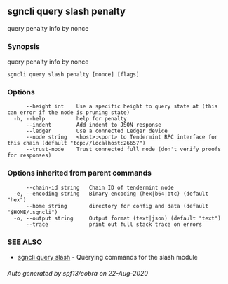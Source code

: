 ## sgncli query slash penalty

query penalty info by nonce

### Synopsis

query penalty info by nonce

```
sgncli query slash penalty [nonce] [flags]
```

### Options

```
      --height int    Use a specific height to query state at (this can error if the node is pruning state)
  -h, --help          help for penalty
      --indent        Add indent to JSON response
      --ledger        Use a connected Ledger device
      --node string   <host>:<port> to Tendermint RPC interface for this chain (default "tcp://localhost:26657")
      --trust-node    Trust connected full node (don't verify proofs for responses)
```

### Options inherited from parent commands

```
      --chain-id string   Chain ID of tendermint node
  -e, --encoding string   Binary encoding (hex|b64|btc) (default "hex")
      --home string       directory for config and data (default "$HOME/.sgncli")
  -o, --output string     Output format (text|json) (default "text")
      --trace             print out full stack trace on errors
```

### SEE ALSO

* [sgncli query slash](sgncli_query_slash.md)	 - Querying commands for the slash module

###### Auto generated by spf13/cobra on 22-Aug-2020
